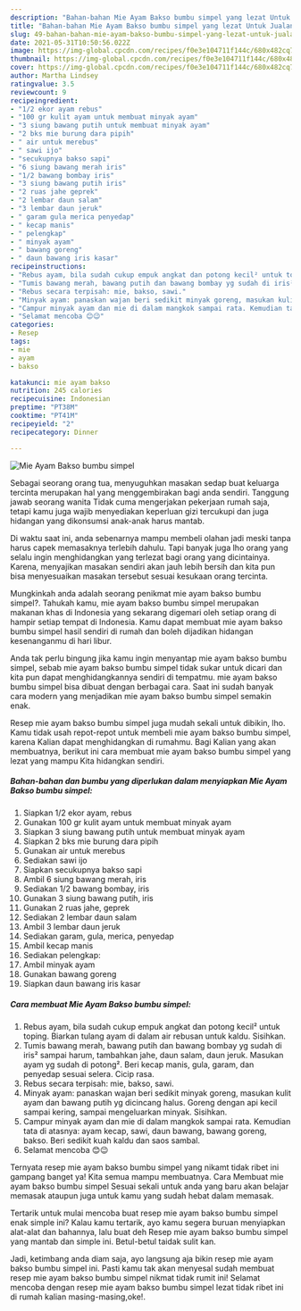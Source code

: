 ```yaml
---
description: "Bahan-bahan Mie Ayam Bakso bumbu simpel yang lezat Untuk Jualan"
title: "Bahan-bahan Mie Ayam Bakso bumbu simpel yang lezat Untuk Jualan"
slug: 49-bahan-bahan-mie-ayam-bakso-bumbu-simpel-yang-lezat-untuk-jualan
date: 2021-05-31T10:50:56.022Z
image: https://img-global.cpcdn.com/recipes/f0e3e104711f144c/680x482cq70/mie-ayam-bakso-bumbu-simpel-foto-resep-utama.jpg
thumbnail: https://img-global.cpcdn.com/recipes/f0e3e104711f144c/680x482cq70/mie-ayam-bakso-bumbu-simpel-foto-resep-utama.jpg
cover: https://img-global.cpcdn.com/recipes/f0e3e104711f144c/680x482cq70/mie-ayam-bakso-bumbu-simpel-foto-resep-utama.jpg
author: Martha Lindsey
ratingvalue: 3.5
reviewcount: 9
recipeingredient:
- "1/2 ekor ayam rebus"
- "100 gr kulit ayam untuk membuat minyak ayam"
- "3 siung bawang putih untuk membuat minyak ayam"
- "2 bks mie burung dara pipih"
- " air untuk merebus"
- " sawi ijo"
- "secukupnya bakso sapi"
- "6 siung bawang merah iris"
- "1/2 bawang bombay iris"
- "3 siung bawang putih iris"
- "2 ruas jahe geprek"
- "2 lembar daun salam"
- "3 lembar daun jeruk"
- " garam gula merica penyedap"
- " kecap manis"
- " pelengkap"
- " minyak ayam"
- " bawang goreng"
- " daun bawang iris kasar"
recipeinstructions:
- "Rebus ayam, bila sudah cukup empuk angkat dan potong kecil² untuk toping. Biarkan tulang ayam di dalam air rebusan untuk kaldu. Sisihkan."
- "Tumis bawang merah, bawang putih dan bawang bombay yg sudah di iris² sampai harum, tambahkan jahe, daun salam, daun jeruk. Masukan ayam yg sudah di potong². Beri kecap manis, gula, garam, dan penyedap sesuai selera. Cicip rasa."
- "Rebus secara terpisah: mie, bakso, sawi."
- "Minyak ayam: panaskan wajan beri sedikit minyak goreng, masukan kulit ayam dan bawang putih yg dicincang halus. Goreng dengan api kecil sampai kering, sampai mengeluarkan minyak. Sisihkan."
- "Campur minyak ayam dan mie di dalam mangkok sampai rata. Kemudian tata di atasnya: ayam kecap, sawi, daun bawang, bawang goreng, bakso. Beri sedikit kuah kaldu dan saos sambal."
- "Selamat mencoba 😊😉"
categories:
- Resep
tags:
- mie
- ayam
- bakso

katakunci: mie ayam bakso 
nutrition: 245 calories
recipecuisine: Indonesian
preptime: "PT38M"
cooktime: "PT41M"
recipeyield: "2"
recipecategory: Dinner

---
```



![Mie Ayam Bakso bumbu simpel](https://img-global.cpcdn.com/recipes/f0e3e104711f144c/680x482cq70/mie-ayam-bakso-bumbu-simpel-foto-resep-utama.jpg)

Sebagai seorang orang tua, menyuguhkan masakan sedap buat keluarga tercinta merupakan hal yang menggembirakan bagi anda sendiri. Tanggung jawab seorang  wanita Tidak cuma mengerjakan pekerjaan rumah saja, tetapi kamu juga wajib menyediakan keperluan gizi tercukupi dan juga hidangan yang dikonsumsi anak-anak harus mantab.

Di waktu  saat ini, anda sebenarnya mampu membeli olahan jadi meski tanpa harus capek memasaknya terlebih dahulu. Tapi banyak juga lho orang yang selalu ingin menghidangkan yang terlezat bagi orang yang dicintainya. Karena, menyajikan masakan sendiri akan jauh lebih bersih dan kita pun bisa menyesuaikan masakan tersebut sesuai kesukaan orang tercinta. 



Mungkinkah anda adalah seorang penikmat mie ayam bakso bumbu simpel?. Tahukah kamu, mie ayam bakso bumbu simpel merupakan makanan khas di Indonesia yang sekarang digemari oleh setiap orang di hampir setiap tempat di Indonesia. Kamu dapat membuat mie ayam bakso bumbu simpel hasil sendiri di rumah dan boleh dijadikan hidangan kesenanganmu di hari libur.

Anda tak perlu bingung jika kamu ingin menyantap mie ayam bakso bumbu simpel, sebab mie ayam bakso bumbu simpel tidak sukar untuk dicari dan kita pun dapat menghidangkannya sendiri di tempatmu. mie ayam bakso bumbu simpel bisa dibuat dengan berbagai cara. Saat ini sudah banyak cara modern yang menjadikan mie ayam bakso bumbu simpel semakin enak.

Resep mie ayam bakso bumbu simpel juga mudah sekali untuk dibikin, lho. Kamu tidak usah repot-repot untuk membeli mie ayam bakso bumbu simpel, karena Kalian dapat menghidangkan di rumahmu. Bagi Kalian yang akan membuatnya, berikut ini cara membuat mie ayam bakso bumbu simpel yang lezat yang mampu Kita hidangkan sendiri.

<!--inarticleads1-->

##### Bahan-bahan dan bumbu yang diperlukan dalam menyiapkan Mie Ayam Bakso bumbu simpel:

1. Siapkan 1/2 ekor ayam, rebus
1. Gunakan 100 gr kulit ayam untuk membuat minyak ayam
1. Siapkan 3 siung bawang putih untuk membuat minyak ayam
1. Siapkan 2 bks mie burung dara pipih
1. Gunakan  air untuk merebus
1. Sediakan  sawi ijo
1. Siapkan secukupnya bakso sapi
1. Ambil 6 siung bawang merah, iris
1. Sediakan 1/2 bawang bombay, iris
1. Gunakan 3 siung bawang putih, iris
1. Gunakan 2 ruas jahe, geprek
1. Sediakan 2 lembar daun salam
1. Ambil 3 lembar daun jeruk
1. Sediakan  garam, gula, merica, penyedap
1. Ambil  kecap manis
1. Sediakan  pelengkap:
1. Ambil  minyak ayam
1. Gunakan  bawang goreng
1. Siapkan  daun bawang iris kasar




<!--inarticleads2-->

##### Cara membuat Mie Ayam Bakso bumbu simpel:

1. Rebus ayam, bila sudah cukup empuk angkat dan potong kecil² untuk toping. Biarkan tulang ayam di dalam air rebusan untuk kaldu. Sisihkan.
1. Tumis bawang merah, bawang putih dan bawang bombay yg sudah di iris² sampai harum, tambahkan jahe, daun salam, daun jeruk. Masukan ayam yg sudah di potong². Beri kecap manis, gula, garam, dan penyedap sesuai selera. Cicip rasa.
1. Rebus secara terpisah: mie, bakso, sawi.
1. Minyak ayam: panaskan wajan beri sedikit minyak goreng, masukan kulit ayam dan bawang putih yg dicincang halus. Goreng dengan api kecil sampai kering, sampai mengeluarkan minyak. Sisihkan.
1. Campur minyak ayam dan mie di dalam mangkok sampai rata. Kemudian tata di atasnya: ayam kecap, sawi, daun bawang, bawang goreng, bakso. Beri sedikit kuah kaldu dan saos sambal.
1. Selamat mencoba 😊😉




Ternyata resep mie ayam bakso bumbu simpel yang nikamt tidak ribet ini gampang banget ya! Kita semua mampu membuatnya. Cara Membuat mie ayam bakso bumbu simpel Sesuai sekali untuk anda yang baru akan belajar memasak ataupun juga untuk kamu yang sudah hebat dalam memasak.

Tertarik untuk mulai mencoba buat resep mie ayam bakso bumbu simpel enak simple ini? Kalau kamu tertarik, ayo kamu segera buruan menyiapkan alat-alat dan bahannya, lalu buat deh Resep mie ayam bakso bumbu simpel yang mantab dan simple ini. Betul-betul taidak sulit kan. 

Jadi, ketimbang anda diam saja, ayo langsung aja bikin resep mie ayam bakso bumbu simpel ini. Pasti kamu tak akan menyesal sudah membuat resep mie ayam bakso bumbu simpel nikmat tidak rumit ini! Selamat mencoba dengan resep mie ayam bakso bumbu simpel lezat tidak ribet ini di rumah kalian masing-masing,oke!.

